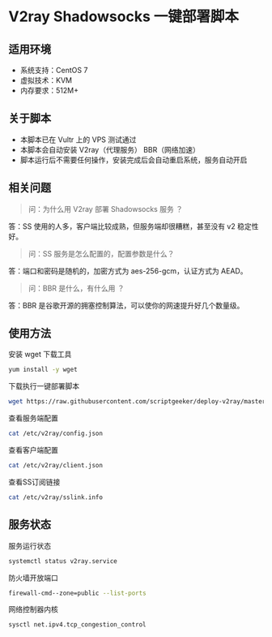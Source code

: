 # V2ray Shadowsocks 一键部署脚本

## 适用环境

-   系统支持：CentOS 7
-   虚拟技术：KVM
-   内存要求：512M+

## 关于脚本

-   本脚本已在 Vultr 上的 VPS 测试通过
-   本脚本会自动安装 V2ray（代理服务） BBR（网络加速）
-   脚本运行后不需要任何操作，安装完成后会自动重启系统，服务自动开启

## 相关问题

> 问：为什么用 V2ray 部署 Shadowsocks 服务 ？

答：SS 使用的人多，客户端比较成熟，但服务端却很糟糕，甚至没有 v2 稳定性好。

> 问：SS 服务是怎么配置的，配置参数是什么？

答：端口和密码是随机的，加密方式为 aes-256-gcm，认证方式为 AEAD。

> 问：BBR 是什么，有什么用 ？

答：BBR 是谷歌开源的拥塞控制算法，可以使你的网速提升好几个数量级。

## 使用方法

安装 wget 下载工具
```bash
yum install -y wget
```

下载执行一键部署脚本
```bash
wget https://raw.githubusercontent.com/scriptgeeker/deploy-v2ray/master/v2ss.py && sudo python v2ss.py
```

查看服务端配置

```bash
cat /etc/v2ray/config.json
```

查看客户端配置
```bash
cat /etc/v2ray/client.json
```

查看SS订阅链接

```bash
cat /etc/v2ray/sslink.info
```

## 服务状态

服务运行状态

```bash
systemctl status v2ray.service
```

防火墙开放端口

```bash
firewall-cmd--zone=public --list-ports
```

网络控制器内核
```bash
sysctl net.ipv4.tcp_congestion_control
```
